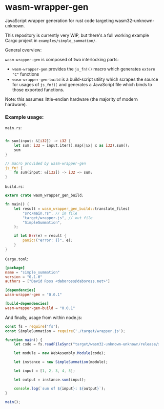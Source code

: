 wasm-wrapper-gen
================

JavaScript wrapper generation for rust code targeting wasm32-unknown-unknown.

This repository is currently very WIP, but there's a full working example Cargo project in `examples/simple_summation/`.

General overview:

`wasm-wrapper-gen` is composed of two interlocking parts:
- `wasm-wrapper-gen` provides the `js_fn!()` macro which generates `extern "C"` functions
- `wasm-wrapper-gen-build` is a build-script utility which scrapes the source for usages of `js_fn!()` and generates a JavaScript file which binds to those exported functions.

Note: this assumes little-endian hardware (the majority of modern hardware).

### Example usage:

`main.rs`:

```rust

fn sum(input: &[i32]) -> i32 {
    let sum: i32 = input.iter().map(|&x| x as i32).sum();
    sum
}

// macro provided by wasm-wrapper-gen
js_fn! {
    fn sum(input: &[i32]) -> i32 => sum;
}
```

`build.rs`:

```rust
extern crate wasm_wrapper_gen_build;

fn main() {
    let result = wasm_wrapper_gen_build::translate_files(
        "src/main.rs", // in file
        "target/wrapper.js", // out file
        "SimpleSummation",
    );

    if let Err(e) = result {
        panic!("error: {}", e);
    }
}
```

`Cargo.toml`:

```toml
[package]
name = "simple_summation"
version = "0.1.0"
authors = ["David Ross <daboross@daboross.net>"]

[dependencies]
wasm-wrapper-gen = "0.0.1"

[build-dependencies]
wasm-wrapper-gen-build = "0.0.1"
```

And finally, usage from within node.js:

```js
const fs = require('fs');
const SimpleSummation = require('./target/wrapper.js');

function main() {
    let code = fs.readFileSync("target/wasm32-unknown-unknown/release/simple_summation.wasm");

    let module = new WebAssembly.Module(code);

    let instance = new SimpleSummation(module);

    let input = [1, 2, 3, 4, 5];

    let output = instance.sum(input);

    console.log(`sum of ${input}: ${output}`);
}

main();
```
